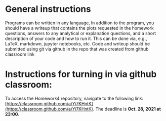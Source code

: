 # General instructions
Programs can be written in any language, In addition to the program,
 you should have a writeup that contains the plots requested in the
 homework questions, answers to any analytical or explanation
 questions, and a short description of your code and how to run
 it. This can be done via, e.g., LaTeX, markdown, jupyter notebooks, etc. Code and
 writeup should be submitted using git via github in the repo
 that was created from github classroom link
 
# Instructions for turning in via github classroom:

To access the Homework4 repository, navigate to the following link: [https://classroom.github.com/a/Yi7KHntK](https://classroom.github.com/a/Yi7KHntK). The deadline is  **Oct. 28, 2021 at 23:00**.

